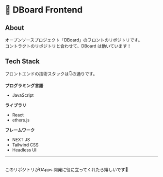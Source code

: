 # 👀 **DBoard Frontend**

## **About**
オープンソースプロジェクト「DBoard」のフロントのリポジトリです。<br>
コントラクトのリポジトリと合わせて、DBoard は動いています！

## **Tech Stack**
フロントエンドの技術スタックは👇の通りです。

**プログラミング言語**<br>
- JavaScript<br>

**ライブラリ**<br>
- React<br>
- ethers.js<br>

**フレームワーク**<br>
- NEXT JS<br>
- Tailwind CSS<br>
- Headless UI<br>

***
<br>
このリポジトリがDApps 開発に役に立ってくれたら嬉しいです🫡



